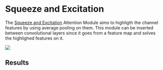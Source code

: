 # Squeeze and Excitation

The [Squeeze and Excitation](https://arxiv.org/abs/1709.01507) Attention Module aims to highligth the channel features by using average pooling on them.
This module can be inserted between convolutional layers since it goes from a feature map and solves the highlighed features on it.

<img src="https://miro.medium.com/max/1120/1*bmObF5Tibc58iE9iOu327w.png">

## Results
